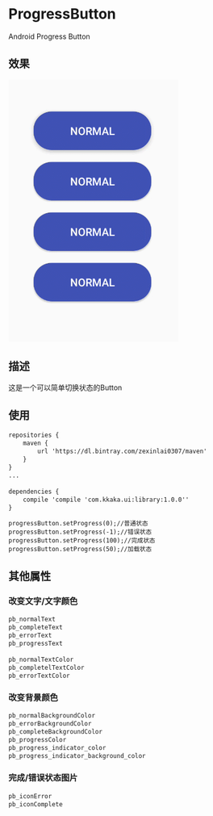 # ProgressButton
Android Progress Button

## 效果

![image](https://github.com/KKaKa/ProgressButton/blob/master/GIF.gif)

## 描述 

这是一个可以简单切换状态的Button


## 使用

```
repositories {
    maven {
        url 'https://dl.bintray.com/zexinlai0307/maven'
    }
}
...
  
dependencies {
    compile 'compile 'com.kkaka.ui:library:1.0.0''
}
```

```
progressButton.setProgress(0);//普通状态
progressButton.setProgress(-1);//错误状态
progressButton.setProgress(100);//完成状态
progressButton.setProgress(50);//加载状态
```

## 其他属性

### 改变文字/文字颜色

```
pb_normalText
pb_completeText
pb_errorText
pb_progressText

pb_normalTextColor
pb_completelTextColor
pb_errorTextColor
```

### 改变背景颜色

```
pb_normalBackgroundColor
pb_errorBackgroundColor
pb_completeBackgroundColor
pb_progressColor
pb_progress_indicator_color
pb_progress_indicator_background_color
```

### 完成/错误状态图片

```
pb_iconError
pb_iconComplete
```




